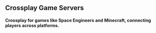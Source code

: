 ## Crossplay Game Servers
#### Crossplay for games like Space Engineers and Minecraft, connecting players across platforms.
